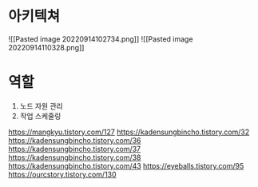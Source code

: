 # 아키텍쳐
![[Pasted image 20220914102734.png]]
![[Pasted image 20220914110328.png]]

# 역할
1. 노드 자원 관리
2. 작업 스케줄링


https://mangkyu.tistory.com/127
https://kadensungbincho.tistory.com/32
https://kadensungbincho.tistory.com/36
https://kadensungbincho.tistory.com/37
https://kadensungbincho.tistory.com/38
https://kadensungbincho.tistory.com/43
https://eyeballs.tistory.com/95
https://ourcstory.tistory.com/130
